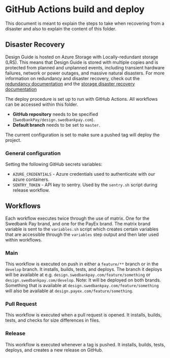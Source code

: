 # GitHub Actions build and deploy

This document is meant to explain the steps to take when recovering from a disaster and also to explain the content of this folder.

## Disaster Recovery

Design Guide is hosted on Azure Storage with Locally-redundant storage (LRS). This means that Design Guide is stored with multiple copies and is protected from planned and unplanned events, including transient hardware failures, network or power outages, and massive natural disasters. For more information on redundancy and disaster recovery, check out the [redundancy documentation](https://docs.microsoft.com/en-us/azure/storage/common/storage-redundancy "Redundancy Documentation") and the [storage disaster recovery documentation](https://docs.microsoft.com/en-us/azure/storage/common/storage-disaster-recovery-guidance "Disaster Recovery Documentation")

The deploy procedure is set up to run with GitHub Actions. All workflows can be accessed within this folder.

* __GitHub repository__ needs to be specified (`SwedbankPay/design.swedbankpay.com`).
* __Default branch__ needs to be set to `master`.

The current configuration is set to make sure a pushed tag will deploy the project.

### General configuration

Setting the following GitHub secrets variables:

* `AZURE_CREDENTIALS` - Azure credentials used to authenticate with our azure containers.
* `SENTRY_TOKEN` - API key to sentry. Used by the `sentry.sh` script during release workflow.

## Workflows

Each workflow executes twice through the use of matrix. One for the Swedbank Pay brand, and one for the PayEx brand. 
The matrix brand variable is sent to the `variables.sh` script which creates certain variables that are accessible through the `variables` step output and then later used within workflows.

### Main

This workflow is executed on push in either a `feature/**` branch or in the `develop` branch. It installs, builds, tests, and deploys. The branch it deploys will be available at e.g. `design.swedbankpay.com/feature/something` or `design.swedbankpay.com/develop`.
Note: It will be deployed on both brands. Something that is available at `design.swedbankpay.com/feature/something` will also be available at `design.payex.com/feature/something`.

### Pull Request

This workflow is executed when a pull request is opened. It installs, builds, tests, and checks for size differences in files.

### Release

This workflow is executed whenever a tag is pushed. It installs, builds, tests, deploys, and creates a new release on GitHub.
